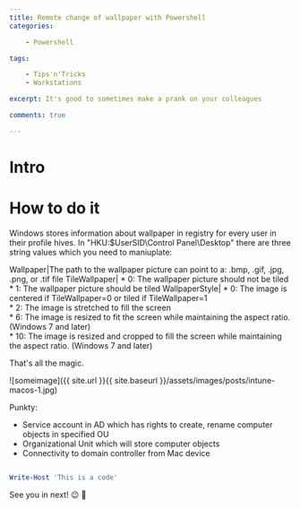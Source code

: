 ```yaml
---
title: Remote change of wallpaper with Powershell
categories:

    - Powershell

tags:

    - Tips'n'Tricks
    - Workstations

excerpt: It's good to sometimes make a prank on your colleagues

comments: true

---
```


# Intro

# How to do it

Windows stores information about wallpaper in registry for every user in their profile hives. In "HKU:\$UserSID\Control Panel\Desktop" there are three string values which you need to maniuplate:

Wallpaper|The path to the wallpaper picture can point to a: .bmp, .gif, .jpg, .png, or .tif file
TileWallpaper| * 0: The wallpaper picture should not be tiled<BR> * 1: The wallpaper picture should be tiled 
WallpaperStyle| * 0:  The image is centered if TileWallpaper=0 or tiled if TileWallpaper=1 <br> * 2:  The image is stretched to fill the screen <br> * 6:  The image is resized to fit the screen while maintaining the aspect ratio. (Windows 7 and later) <br> * 10: The image is resized and cropped to fill the screen while maintaining the aspect ratio. (Windows 7 and later)

That's all the magic.

![someimage]({{ site.url }}{{ site.baseurl }}/assets/images/posts/intune-macos-1.jpg)

Punkty:

* Service account in AD which has rights to create, rename computer objects in specified OU
* Organizational Unit which will store computer objects
* Connectivity to domain controller from Mac device

``` powershell

Write-Host 'This is a code'

```
See you in next! 😉 🧠

